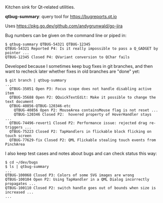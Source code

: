 Kitchen sink for Qt-related utilities.

**qtbug-summary**: query tool for <https://bugreports.qt.io>

Uses <https://pkg.go.dev/github.com/andygrunwald/go-jira>

Bug numbers can be given on the command line or piped in:

```
$ qtbug-summary QTBUG-54321 QTBUG-12345
QTBUG-54321 Reported P4: Is it really impossible to pass a Q_GADGET by pointer ...
QTBUG-12345 Closed P4: QVariant conversion to QChar fails
```
Developed because I sometimes keep bug fixes in git branches, and then want to
recheck later whether fixes in old branches are "done" yet:

```
$ git branch | qtbug-summary
...
  QTBUG-35051 Open P3: Focus scope does not handle disabling active item
  QTBUG-35688 Open P2: QQuickTextEdit: Make it possible to change the text document
  QTBUG-40856-QTBUG-120346-etc
	QTBUG-40856 Open P2: MouseArea containsMouse flag is not reset ...
	QTBUG-120346 Closed P2:  hovered property of HoverHandler stays ...
  QTBUG-74496-revert1 Closed P2: Performance issue: rejected drag re-triggers ...
  QTBUG-75223 Closed P2: TapHandlers in flickable block flicking on touch screen
  QTBUG-77629-fix Closed P2: QML Flickable stealing touch events from PinchArea
```
I also keep test cases and notes about bugs and can check status this way:

```
$ cd ~/dev/bugs
$ ls | qtbug-summary
...
QTBUG-100068 Closed P3: Colors of some SVG images are wrong
QTBUG-100104 Open P2: Using TapHandler in a QML Dialog incorrectly propagates ...
QTBUG-100110 Closed P2: switch handle goes out of bounds when size is increased ...
...
```

